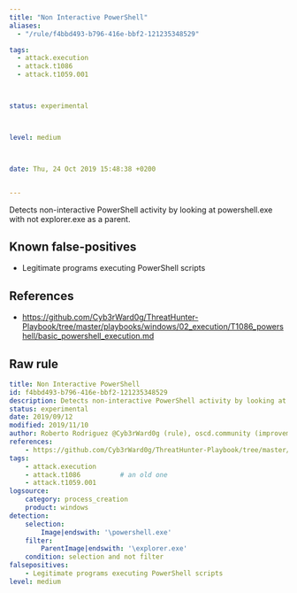 ```yaml
---
title: "Non Interactive PowerShell"
aliases:
  - "/rule/f4bbd493-b796-416e-bbf2-121235348529"

tags:
  - attack.execution
  - attack.t1086
  - attack.t1059.001



status: experimental



level: medium



date: Thu, 24 Oct 2019 15:48:38 +0200


---
```


Detects non-interactive PowerShell activity by looking at powershell.exe with not explorer.exe as a parent.

<!--more-->


## Known false-positives

* Legitimate programs executing PowerShell scripts



## References

* https://github.com/Cyb3rWard0g/ThreatHunter-Playbook/tree/master/playbooks/windows/02_execution/T1086_powershell/basic_powershell_execution.md


## Raw rule
```yaml
title: Non Interactive PowerShell
id: f4bbd493-b796-416e-bbf2-121235348529
description: Detects non-interactive PowerShell activity by looking at powershell.exe with not explorer.exe as a parent.
status: experimental
date: 2019/09/12
modified: 2019/11/10
author: Roberto Rodriguez @Cyb3rWard0g (rule), oscd.community (improvements)
references:
    - https://github.com/Cyb3rWard0g/ThreatHunter-Playbook/tree/master/playbooks/windows/02_execution/T1086_powershell/basic_powershell_execution.md
tags:
    - attack.execution
    - attack.t1086          # an old one
    - attack.t1059.001
logsource:
    category: process_creation
    product: windows
detection:
    selection:
        Image|endswith: '\powershell.exe'
    filter:
        ParentImage|endswith: '\explorer.exe'
    condition: selection and not filter
falsepositives:
    - Legitimate programs executing PowerShell scripts
level: medium

```
